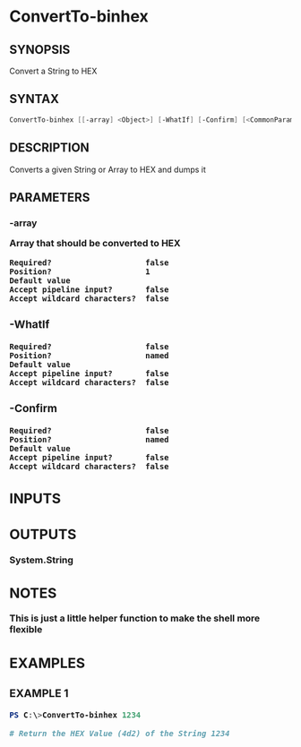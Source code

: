﻿# ConvertTo-binhex
## SYNOPSIS
Convert a String to HEX

## SYNTAX
```powershell
ConvertTo-binhex [[-array] <Object>] [-WhatIf] [-Confirm] [<CommonParameters>]
```

## DESCRIPTION
Converts a given String or Array to HEX and dumps it

## PARAMETERS
### -array <Object>
Array that should be converted to HEX
```
Required?                    false
Position?                    1
Default value
Accept pipeline input?       false
Accept wildcard characters?  false
```
 
### -WhatIf <SwitchParameter>

```
Required?                    false
Position?                    named
Default value
Accept pipeline input?       false
Accept wildcard characters?  false
```
 
### -Confirm <SwitchParameter>

```
Required?                    false
Position?                    named
Default value
Accept pipeline input?       false
Accept wildcard characters?  false
```

## INPUTS


## OUTPUTS
System.String

## NOTES
This is just a little helper function to make the shell more flexible

## EXAMPLES
### EXAMPLE 1
```powershell
PS C:\>ConvertTo-binhex 1234

# Return the HEX Value (4d2) of the String 1234
```



